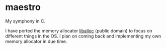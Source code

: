 # maestro

My symphony in C.


I have ported the memory allocator [liballoc](https://github.com/blanham/liballoc) (public domain) to focus on different things in the OS. I plan on coming back and implementing my own memory allocator in due time.